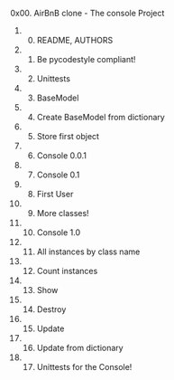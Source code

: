 0x00. AirBnB clone - The console Project

1. 0. README, AUTHORS
2. 1. Be pycodestyle compliant!
3. 2. Unittests
4. 3. BaseModel
5. 4. Create BaseModel from dictionary
6. 5. Store first object
7. 6. Console 0.0.1
8. 7. Console 0.1
9. 8. First User
10. 9. More classes!
11. 10. Console 1.0
12. 11. All instances by class name
13. 12. Count instances
14. 13. Show
15. 14. Destroy
16. 15. Update
17. 16. Update from dictionary
18. 17. Unittests for the Console!
